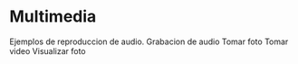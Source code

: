 # Multimedia

Ejemplos de reproduccion de audio.
Grabacion de audio
Tomar foto
Tomar video
Visualizar foto
